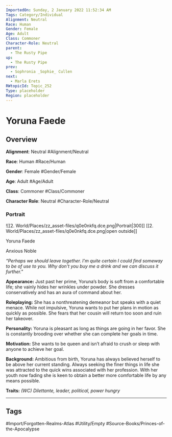 ```yaml
---
ImportedOn: Sunday, 2 January 2022 11:52:34 AM
Tags: Category/Individual
Alignment: Neutral
Race: Human
Gender: Female
Age: Adult
Class: Commoner
Character-Role: Neutral
parent:
  - The Rusty Pipe
up:
  - The Rusty Pipe
prev:
  - Sophronia _Sophie_ Cullen
next:
  - Marla Erets
RWtopicId: Topic_252
Type: placeholder
Region: placeholder
---
```

# Yoruna Faede
## Overview
**Alignment**: Neutral
#Alignment/Neutral

**Race**: Human
#Race/Human

**Gender**: Female
#Gender/Female

**Age**: Adult
#Age/Adult

**Class**: Commoner
#Class/Commoner

**Character Role**: Neutral
#Character-Role/Neutral

### Portrait
![[2. World/Places/zz_asset-files/q0e0nkfq.dce.png|Portrait|300]]
[[2. World/Places/zz_asset-files/q0e0nkfq.dce.png|open outside]]

Yoruna Faede

Anxious Noble

*“Perhaps we should leave together. I'm quite certain I could find someway to be of use to you. Why don't you buy me a drink and we can discuss it further."*

**Appearance:** Just past her prime, Yoruna’s body is soft from a comfortable life; she vainly hides her wrinkles under powder. She dresses conservatively and has an aura of command about her.

**Roleplaying:** She has a nonthreatening demeanor but speaks with a quiet menace. While not impulsive, Yoruna wants to put her plans in motion as quickly as possible. She fears that her cousin will return too soon and ruin her takeover.

**Personality:** Yoruna is pleasant as long as things are going in her favor. She is constantly brooding over whether she can complete her goals in time.

**Motivation:** She wants to be queen and isn’t afraid to crush or sleep with anyone to achieve her goal.

**Background:** Ambitious from birth, Yoruna has always believed herself to be above her current standing. Always seeking the finer things in life she was attracted to the quick wins associated with her profession. With her youth now fading she is keen to obtain a better more comfortable life by any means possible.

**Traits:** *(WC) Dilettante, leader, political, power hungry*


---
## Tags
#Import/Forgotten-Realms-Atlas #Utility/Empty #Source-Books/Princes-of-the-Apocalypse


